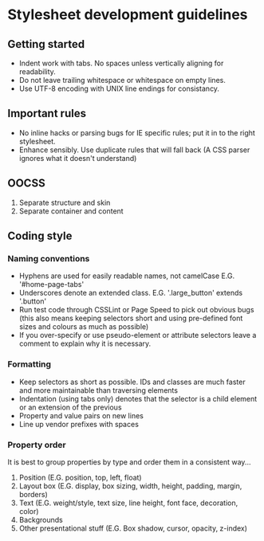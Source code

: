 # Stylesheet development guidelines

## Getting started

* Indent work with tabs. No spaces unless vertically aligning for readability.
* Do not leave trailing whitespace or whitespace on empty lines.
* Use UTF-8 encoding with UNIX line endings for consistancy.

## Important rules

* No inline hacks or parsing bugs for IE specific rules; put it in to the right stylesheet.
* Enhance sensibly. Use duplicate rules that will fall back (A CSS parser ignores what it doesn't understand)

## OOCSS
1. Separate structure and skin
2. Separate container and content

## Coding style

### Naming conventions

* Hyphens are used for easily readable names, not camelCase E.G. '#home-page-tabs'
* Underscores denote an extended class. E.G. '.large_button' extends '.button'
* Run test code through CSSLint or Page Speed to pick out obvious bugs (this also means keeping selectors short and using pre-defined font sizes and colours as much as possible)
* If you over-specify or use pseudo-element or attribute selectors leave a comment to explain why it is necessary.

### Formatting

* Keep selectors as short as possible. IDs and classes are much faster and more maintainable than traversing elements
* Indentation (using tabs only) denotes that the selector is a child element or an extension of the previous
* Property and value pairs on new lines
* Line up vendor prefixes with spaces

### Property order

It is best to group properties by type and order them in a consistent way...

1. Position (E.G. position, top, left, float)
2. Layout box (E.G. display, box sizing, width, height, padding, margin, borders)
3. Text (E.G. weight/style, text size, line height, font face, decoration, color)
4. Backgrounds
5. Other presentational stuff (E.G. Box shadow, cursor, opacity, z-index)
